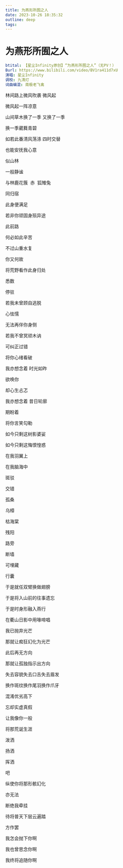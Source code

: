 ```yaml
---
title: 为燕形所囿之人
date: 2023-10-26 18:35:32
outline: deep
tags:
---
```


# 为燕形所囿之人

```yml
btital: 【星尘Infinity原创】“为燕形所囿之人”（无PV！）
Burl: https://www.bilibili.com/video/BV1ra411d7xU
演唱: 星尘Infinity
调校: 九清灯
词曲编混: 南极老飞禽
```

林间路上微风吹袭 微风起

微风起一阵凉意

山间草木换了一季 又换了一季

换一季葳蕤青碧

如若此番清风荡涤 四时交替

也能安抚我心意

似山林

一般静谧

与林鹿花簇 ​ 赤 ​ 狐雉兔

同归宿

此身便满足

若非你顽固身殒异途

此前路

何必如此辛苦

不过山重水复

你又何故

将荒野看作此身归处

悉数

停驻

若我未曾顾自逃脱

心怯懦

无法再伴你身侧

若我不曾冥顽木讷

可纠正过错

将你心绪看破

我亦想念着 时光如昨

欲唤你

却心生忐忑

我亦想念着 昔日轮廓

期盼着

将你言笑勾勒

如今只剩这树影婆娑

如今只剩这悔恨惶惑

在我羽翼上

在我脑海中

斑驳

交错

孤桑

乌樟

枯海棠

残阳

路旁

断墙

可埋藏

行囊

于是就任双臂换做翅膀

于是将入山前的往事遗忘

于是时身形融入燕行

在衢山日影中用喙啼唱

我已抛弃光芒

那就让痴狂幻化为光芒

此后再无方向

那就让孤独指示出方向

失去容貌失去口舌失去眉发

换作斑纹换作尾羽换作爪牙

混淆优劣高下

忘却实虚真假

让我像你一般

将那荒诞生涯

泼洒

扬洒

挥洒

吧

纵使你将那形骸幻化

亦无法

断绝我牵挂

待将普天下层云遍踏

方作罢

我怎会抛下你啊

我也曾思念你啊

我终将追随你啊 ​
